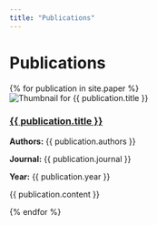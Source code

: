 ```yaml
---
title: "Publications"
---
```


<h1>Publications</h1>
<div class="publications-list">
    {% for publication in site.paper %}
    <div class="publication-item">
        <img src="{{ publication.thumbnail }}" alt="Thumbnail for {{ publication.title }}" class="publication-thumbnail">
        <div class="publication-details">
            <h3><a href="{{ publication.link }}">{{ publication.title }}</a></h3>
            <p><strong>Authors:</strong> {{ publication.authors }}</p>
            <p><strong>Journal:</strong> {{ publication.journal }}</p>
            <p><strong>Year:</strong> {{ publication.year }}</p>
            <p>{{ publication.content }}</p>
        </div>
    </div>
    {% endfor %}
</div>

